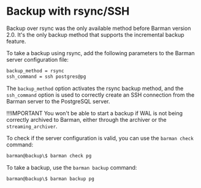 # Backup with rsync/SSH

Backup over rsync was the only available method before Barman version 2.0.  It's the only backup method that supports the incremental backup feature. 

To take a backup using rsync, add the following parameters to the Barman server configuration file:
```bash
backup_method = rsync
ssh_command = ssh postgres@pg
```
The `backup_method` option activates the rsync backup method, and the `ssh_command` option is used to correctly create an SSH connection from the Barman server to the PostgreSQL server.

!!!IMPORTANT
    You won't be able to start a backup if WAL is not being correctly archived to Barman, either through the archiver or the `streaming_archiver`.

To check if the server configuration is valid, you can use the `barman check` command:
```bash
barman@backup\$ barman check pg
```
To take a backup, use the `barman backup` command:
```bash
barman@backup\$ barman backup pg
```
